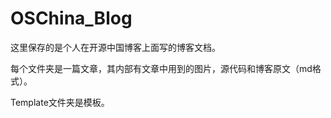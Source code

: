 OSChina_Blog
============

这里保存的是个人在开源中国博客上面写的博客文档。

每个文件夹是一篇文章，其内部有文章中用到的图片，源代码和博客原文（md格式）。

Template文件夹是模板。
